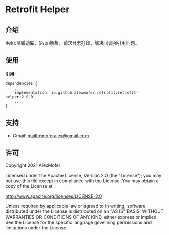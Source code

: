 Retrofit Helper
===============

介绍
---

Retrofit辅助库，Gson解析，请求日志打印，解决回调强引用问题。

使用
---

**引用:**
```
dependencies {
    ...
    implementation 'io.github.alexmofer.retrofit:retrofit-helper:2.9.0'
    ...
}
```

支持
---

- Gmail: <mailto:moferalex@gmail.com>

许可
---

Copyright 2021 AlexMofer

Licensed under the Apache License, Version 2.0 (the "License");
you may not use this file except in compliance with the License.
You may obtain a copy of the License at

   http://www.apache.org/licenses/LICENSE-2.0

Unless required by applicable law or agreed to in writing, software
distributed under the License is distributed on an "AS IS" BASIS,
WITHOUT WARRANTIES OR CONDITIONS OF ANY KIND, either express or implied.
See the License for the specific language governing permissions and
limitations under the License.